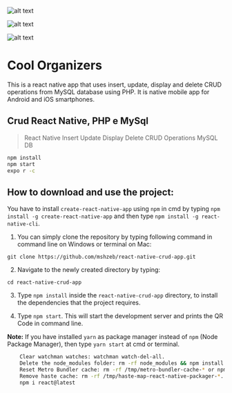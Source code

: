 
![alt text](https://shipply.shop/snaps/i.jpeg)

![alt text](https://shipply.shop/snaps/ii.jpeg)

![alt text](https://shipply.shop/snaps/iii.jpeg)

# Cool Organizers

This is a react native app that uses insert, update, display and delete CRUD operations from MySQL database using PHP. 
It is native mobile app for Android and iOS smartphones.

## Crud React Native, PHP e MySql

> React Native Insert Update Display Delete CRUD Operations MySQL DB
```sh
npm install
npm start
expo r -c
```

## How to download and use the project:
  You have to install ``` create-react-native-app ``` using ``` npm ``` in cmd by typing ``` npm install -g create-react-native-app ``` and then type ``` npm install -g react-native-cli ```.

1. You can simply clone the repository by typing following command in command line on Windows or terminal on Mac:
```
git clone https://github.com/mshzeb/react-native-crud-app.git
```

2. Navigate to the newly created directory by typing:
```
cd react-native-crud-app
```

3. Type ``` npm install ``` inside the ``` react-native-crud-app ``` directory, to install the dependencies that the project requires.

4. Type ``` npm start ```. This will start the development server and prints the QR Code in command line.

**Note:** If you have installed ``` yarn ``` as package manager instead of ``` npm ``` (Node Package Manager), then type ``` yarn start ``` at cmd or terminal.

```sh
    Clear watchman watches: watchman watch-del-all.
    Delete the node_modules folder: rm -rf node_modules && npm install.
    Reset Metro Bundler cache: rm -rf /tmp/metro-bundler-cache-* or npm start -- --reset-cache.
    Remove haste cache: rm -rf /tmp/haste-map-react-native-packager-*.
    npm i react@latest
```
